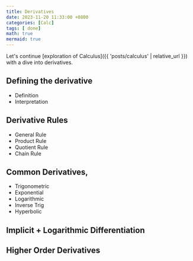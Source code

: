 ```yaml
---
title: Derivatives
date: 2023-11-20 11:33:00 +0800
categories: [Calc]
tags: [ done]
math: true
mermaid: true 
---
```


Let's continue [exploration of Calculus]({{ 'posts/calculus' | relative_url }}) with a dive into derivatives.


##  Defining the derivative

- Definition
- Interpretation

## Derivative Rules
- General Rule
- Product Rule
- Quotient Rule
- Chain Rule

## Common Derivatives,
- Trigonometric
- Exponential 
- Logarithmic 
- Inverse Trig 
- Hyperbolic


## Implicit + Logarithmic Differentiation

## Higher Order Derivatives